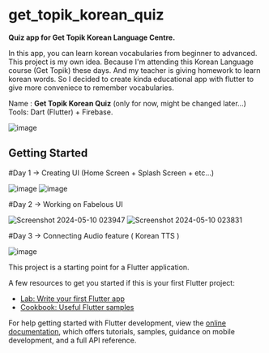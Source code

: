 # get_topik_korean_quiz

**Quiz app for Get Topik Korean Language Centre.** 

In this app, you can learn korean vocabularies from beginner to advanced. This project is my own idea. Because I'm attending this Korean Language course (Get Topik) these days. And my teacher is giving homework to learn korean words. So I decided to create kinda educational app with flutter to give more conveniece to remember vocabularies.

Name : **Get Topik Korean Quiz** (only for now, might be changed later...)
Tools: Dart (Flutter) + Firebase.

![image](https://github.com/azimjaan21/get_topik_korean_quiz/assets/117064407/fcbde6f7-b624-4f19-99a0-445a2b7c4c02)


## Getting Started
#Day 1 -> Creating UI (Home Screen + Splash Screen + etc...)

![image](https://github.com/azimjaan21/get_topik_korean_quiz/assets/117064407/46383098-b3af-4280-b23b-ddd3b39f8c14) ![image](https://github.com/azimjaan21/get_topik_korean_quiz/assets/117064407/79253cc3-6261-445c-89af-b7e444a16684)

#Day 2 -> Working on Fabelous UI

![Screenshot 2024-05-10 023947](https://github.com/azimjaan21/get_topik_korean_quiz/assets/117064407/b23c9d1a-4fa1-4c39-b49b-9f0f29f4afad) ![Screenshot 2024-05-10 023831](https://github.com/azimjaan21/get_topik_korean_quiz/assets/117064407/a7546f04-ef67-447b-82d3-f3fb8f470ce8)

#Day 3 -> Connecting Audio feature ( Korean TTS )

![image](https://github.com/azimjaan21/get_topik_korean_quiz/assets/117064407/ee0df0f1-7574-474a-a11c-76549208b4b5)




This project is a starting point for a Flutter application.

A few resources to get you started if this is your first Flutter project:

- [Lab: Write your first Flutter app](https://docs.flutter.dev/get-started/codelab)
- [Cookbook: Useful Flutter samples](https://docs.flutter.dev/cookbook)

For help getting started with Flutter development, view the
[online documentation](https://docs.flutter.dev/), which offers tutorials,
samples, guidance on mobile development, and a full API reference.

